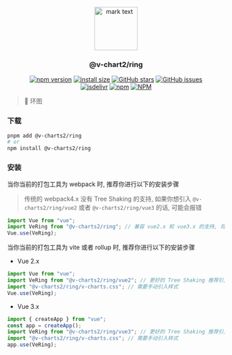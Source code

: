 <p align="center">
<img src="https://raw.githubusercontent.com/denaro-org/v-charts2/main/docs/.vuepress/public/favicon.ico" alt="mark text" width="100" height="100">
</p>

<h3 align="center">@v-chart2/ring</h3>

<p align="center">
  <a href="https://www.npmjs.com/package/@v-charts2/ring" target="_blank"><img alt="npm version" src="https://img.shields.io/npm/v/@v-charts2/ring"></a>
  <a href="https://packagephobia.com/result?p=@v-charts2/ring" target="_blank"><img alt="install size" src="https://packagephobia.now.sh/badge?p=@v-charts2/ring"></a>
  <a href="https://github.com/denaro-org/v-charts2/stargazers" target="_blank"><img alt="GitHub stars" src="https://img.shields.io/github/stars/denaro-org/v-charts2"></a>
  <a href="https://github.com/denaro-org/v-charts2/issues" target="_blank"><img alt="GitHub issues" src="https://img.shields.io/github/issues/denaro-org/v-charts2"></a>
  <br />
<a href="https://www.jsdelivr.com/package/npm/@v-charts2/ring" target="_blank"><img alt="jsdelivr" src="https://data.jsdelivr.com/v1/package/npm/@v-charts2/ring/badge"></a>
  <a href="https://www.npmjs.com/package/@v-charts2/ring" target="_blank"><img alt="npm" src="https://img.shields.io/node/v/@v-charts2/ring"></a>
  <a href="https://github.com/denaro-org/v-charts2/blob/main/LICENSE" target="_blank"><img alt="NPM" src="https://img.shields.io/npm/l/@v-charts2/ring"></a>
</p>

> :tada: 环图

### 下载

```bash
pnpm add @v-charts2/ring
# or
npm install @v-charts2/ring
```

### 安装

当你当前的打包工具为 webpack 时, 推荐你进行以下的安装步骤

> 传统的 webpack4.x 没有 Tree Shaking 的支持, 如果你想引入 `@v-charts2/ring/vue2` 或者 `@v-charts2/ring/vue3` 的话, 可能会报错

```javascript
import Vue from "vue";
import VeRing from "@v-charts2/ring"; // 兼容 vue2.x 和 vue3.x 的支持, 将会自动加载支持 vue2.x 的支持包或者支持 vue3.x 的支持包
Vue.use(VeRing);
```

当你当前的打包工具为 vite 或者 rollup 时, 推荐你进行以下的安装步骤

- Vue 2.x

```javascript
import Vue from "vue";
import VeRing from "@v-charts2/ring/vue2"; // 更好的 Tree Shaking 推荐引入 vue2.x 的专属支持包
import "@v-charts2/ring/v-charts.css"; // 需要手动引入样式
Vue.use(VeRing);
```

- Vue 3.x

```javascript
import { createApp } from "vue";
const app = createApp();
import VeRing from "@v-charts2/ring/vue3"; // 更好的 Tree Shaking 推荐引入 vue3.x 的专属支持包
import "@v-charts2/ring/v-charts.css"; // 需要手动引入样式
app.use(VeRing);
```
